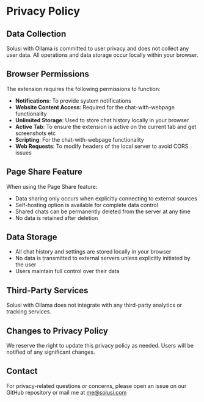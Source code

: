 # Privacy Policy

## Data Collection
Solusi with Ollama is committed to user privacy and does not collect any user data. All operations and data storage occur locally within your browser.

## Browser Permissions
The extension requires the following permissions to function:

- **Notifications**: To provide system notifications
- **Website Content Access**: Required for the chat-with-webpage functionality
- **Unlimited Storage**: Used to store chat history locally in your browser
- **Active Tab**: To ensure the extension is active on the current tab and get screenshots etc
- **Scripting**: For the chat-with-webpage functionality
- **Web Requests**: To modify headers of the local server to avoid CORS issues

## Page Share Feature
When using the Page Share feature:

- Data sharing only occurs when explicitly connecting to external sources
- Self-hosting option is available for complete data control
- Shared chats can be permanently deleted from the server at any time
- No data is retained after deletion

## Data Storage
- All chat history and settings are stored locally in your browser
- No data is transmitted to external servers unless explicitly initiated by the user
- Users maintain full control over their data

## Third-Party Services
Solusi with Ollama does not integrate with any third-party analytics or tracking services.

## Changes to Privacy Policy
We reserve the right to update this privacy policy as needed. Users will be notified of any significant changes.

## Contact
For privacy-related questions or concerns, please open an issue on our GitHub repository or mail me at me@solusi.com
